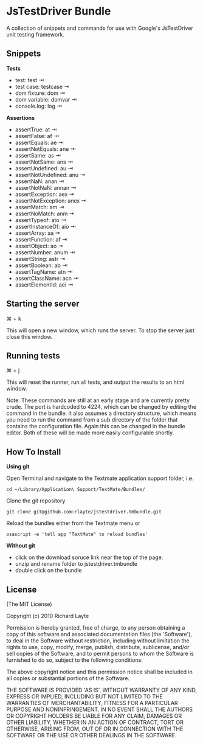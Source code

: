 
# JsTestDriver Bundle

A collection of snippets and commands for use with Google's JsTestDriver unit testing framework.

## Snippets

**Tests**

+ test: test &#x21E5;
+ test case: testcase &#x21E5;
+ dom fixture: dom &#x21E5;
+ dom variable: domvar &#x21E5;
+ console.log: log &#x21E5;

**Assertions**

+ assertTrue: at &#x21E5;
+ assertFalse: af &#x21E5;
+ assertEquals: ae &#x21E5;
+ assertNotEquals: ane &#x21E5;
+ assertSame: as &#x21E5;
+ assertNotSame: ans &#x21E5;
+ assertUndefined: au &#x21E5;
+ assertNotUndefined: anu &#x21E5;
+ assertNaN: anan &#x21E5;
+ assertNotNaN: annan &#x21E5;
+ assertException: aex &#x21E5;
+ assertNotException: anex &#x21E5;
+ assertMatch: am &#x21E5;
+ assertNoMatch: anm &#x21E5;
+ assertTypeof: ato &#x21E5;
+ assertInstanceOf: aio &#x21E5;
+ assertArray: aa &#x21E5;
+ assertFunction: af &#x21E5;
+ assertObject: ao &#x21E5;
+ assertNumber: anum &#x21E5;
+ assertString: astr &#x21E5;
+ assertBoolean: ab &#x21E5;
+ assertTagName: atn &#x21E5;
+ assertClassName: acn &#x21E5;
+ assertElementId: aei &#x21E5;

## Starting the server

&#x2318; + k

This will open a new window, which runs the server. To stop the server just close this window.

## Running tests

&#x2318; + j

This will reset the runner, run all tests, and output the results to an html window.

Note: These commands are still at an early stage and are currently pretty crude. The port is hardcoded to 4224, which can be changed by editing the command in the bundle. It also assumes a directory structure, which means you need to run the command from a sub directory of the folder that contains the configuration file. Again this can be changed in the bundle editor. Both of these will be made more easily configurable shortly.

## How To Install

**Using git**

Open Terminal and navigate to the Textmate application support folder, i.e.

`cd ~/Library/Application\ Support/TextMate/Bundles/`

Clone the git repository

`git clone git@github.com:rlayte/jstestdriver.tmbundle.git`

Reload the bundles either from the Textmate menu or

`osascript -e 'tell app "TextMate" to reload bundles'`

**Without git**

+ click on the download soruce link near the top of the page.
+ unzip and rename folder to jstestdriver.tmbundle
+ double click on the bundle

## License 

(The MIT License)

Copyright (c) 2010 Richard Layte

Permission is hereby granted, free of charge, to any person obtaining
a copy of this software and associated documentation files (the
'Software'), to deal in the Software without restriction, including
without limitation the rights to use, copy, modify, merge, publish,
distribute, sublicense, and/or sell copies of the Software, and to
permit persons to whom the Software is furnished to do so, subject to
the following conditions:

The above copyright notice and this permission notice shall be
included in all copies or substantial portions of the Software.

THE SOFTWARE IS PROVIDED 'AS IS', WITHOUT WARRANTY OF ANY KIND,
EXPRESS OR IMPLIED, INCLUDING BUT NOT LIMITED TO THE WARRANTIES OF
MERCHANTABILITY, FITNESS FOR A PARTICULAR PURPOSE AND NONINFRINGEMENT.
IN NO EVENT SHALL THE AUTHORS OR COPYRIGHT HOLDERS BE LIABLE FOR ANY
CLAIM, DAMAGES OR OTHER LIABILITY, WHETHER IN AN ACTION OF CONTRACT,
TORT OR OTHERWISE, ARISING FROM, OUT OF OR IN CONNECTION WITH THE
SOFTWARE OR THE USE OR OTHER DEALINGS IN THE SOFTWARE.